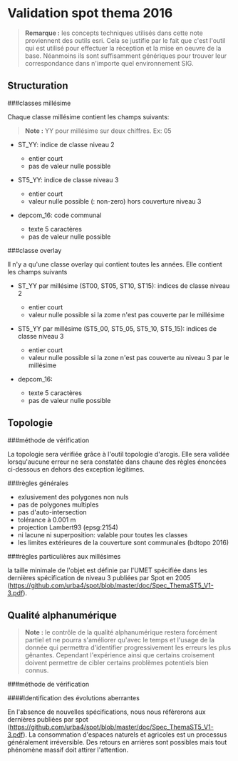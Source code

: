 Validation spot thema 2016
=
> **Remarque :** les concepts techniques utilisés dans cette note proviennent des outils esri. Cela se justifie par le fait que c'est l'outil qui est utilisé pour effectuer la réception et la mise en oeuvre de la base. Néanmoins ils sont suffisamment génériques pour trouver leur correspondance dans n'importe quel environnement SIG.

Structuration
-
###classes millésime

Chaque classe millésime contient les champs suivants:

> **Note :** YY pour millésime sur deux chiffres. Ex: 05

- ST_YY: indice de classe niveau 2
  - entier court
  - pas de valeur nulle possible
  
- ST5_YY: indice de classe niveau 3
  - entier court
  - valeur nulle possible (<Null>: non-zero) hors couverture niveau 3
  
- depcom_16: code communal
  - texte 5 caractères
  - pas de valeur nulle possible

###classe overlay

Il n'y a qu'une classe overlay qui contient toutes les années. Elle contient les champs suivants

- ST_YY par millésime (ST00, ST05, ST10, ST15): indices de classe niveau 2
  - entier court
  - valeur nulle possible si la zome n'est pas couverte par le millésime
  
- ST5_YY par millésime (ST5_00, ST5_05, ST5_10, ST5_15): indices de classe niveau 3
  - entier court 
  - valeur nulle possible si la zone n'est pas couverte au niveau 3 par le millésime
  
- depcom_16:
  - texte 5 caractères
  - pas de valeur nulle possible

Topologie
-
###méthode de vérification

La topologie sera vérifiée grâce à l'outil topologie d'arcgis. Elle sera validée lorsqu'aucune erreur ne sera constatée dans chaune des règles énoncées ci-dessous en dehors des exception légitimes.

###règles générales

- exlusivement des polygones non nuls
- pas de polygones multiples
- pas d'auto-intersection
- tolérance à 0.001 m
- projection Lambert93 (epsg:2154)
- ni lacune ni superposition: valable pour toutes les classes
- les limites extérieures de la couverture sont communales (bdtopo 2016)

###règles particulières aux millésimes

la taille minimale de l'objet est définie par l'UMET spécifiée dans les dernières spécification de niveau 3 publiées par Spot en 2005 (https://github.com/urba4/spot/blob/master/doc/Spec_ThemaST5_V1-3.pdf).

Qualité alphanumérique
-
> **Note :** le contrôle de la qualité alphanumérique restera forcément partiel et ne pourra s'améliorer qu'avec le temps et l'usage de la donnée qui permettra d'identifier progressivement les erreurs les plus gênantes. Cependant l'expérience ainsi que certains croisement doivent permettre de cibler certains problèmes potentiels bien connus.

###méthode de vérification

####Identification des évolutions aberrantes

En l'absence de nouvelles spécifications, nous nous réfèrerons aux dernières publiées par spot (https://github.com/urba4/spot/blob/master/doc/Spec_ThemaST5_V1-3.pdf).
La consommation d'espaces naturels et agricoles est un processus généralement irréversible. Des retours en arrières sont possibles mais tout phénomène massif doit attirer l'attention.

